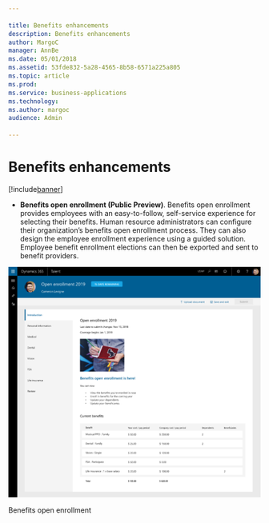 ```yaml
---

title: Benefits enhancements
description: Benefits enhancements
author: MargoC
manager: AnnBe
ms.date: 05/01/2018
ms.assetid: 53fde832-5a28-4565-8b58-6571a225a805
ms.topic: article
ms.prod: 
ms.service: business-applications
ms.technology: 
ms.author: margoc
audience: Admin

---
```

#  Benefits enhancements




[!include[banner](../../../includes/banner.md)]

-   **Benefits open enrollment (Public Preview)**. Benefits open enrollment
    provides employees with an easy-to-follow, self-service experience for
    selecting their benefits. Human resource administrators can configure their
    organization’s benefits open enrollment process. They can also design the
    employee enrollment experience using a guided solution. Employee benefit
    enrollment elections can then be exported and sent to benefit providers.

![A screenshot showing benefits open enrollment in Talent](media/benefits-enhancements-1.png "A screenshot showing benefits open enrollment in Talent")
<!-- Talent_Benefits Enhancements_A.png -->


Benefits open enrollment
